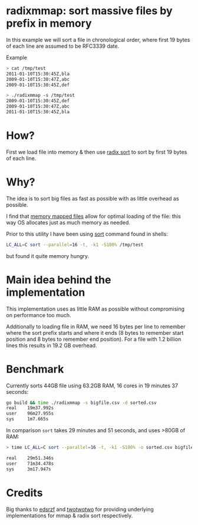 # radixmmap: sort massive files by prefix in memory

In this example we will sort a file in chronological order, where first 19 bytes of each line are assumed to be RFC3339 date.

Example

```.bash
> cat /tmp/test
2011-01-10T15:30:45Z,bla
2009-01-10T15:30:47Z,abc
2009-01-10T15:30:45Z,def

> ./radixmmap -s /tmp/test
2009-01-10T15:30:45Z,def
2009-01-10T15:30:47Z,abc
2011-01-10T15:30:45Z,bla
```

# How?

First we load file into memory & then use [radix sort][radix] to sort by first 19 bytes of each line.

# Why?

The idea is to sort big files as fast as possible with as little overhead as possible.

I find that [memory mapped files][mmap] allow for optimal loading of the file:
this way OS allocates just as much memory as needed.

Prior to this utility I have been using [sort][sort] command found in shells:


```.bash
LC_ALL=C sort --parallel=16 -t, -k1 -S100% /tmp/test
```

but found it quite memory hungry.

# Main idea behind the implementation

This implementation uses as little RAM as possible without compromising on performance too much.

Additionally to loading file in RAM, we need 16 bytes per line to remember
where the sort prefix starts and where it ends (8 bytes to remember start
position and 8 bytes to remember end position). For a file with 1.2 billion
lines this results in 19.2 GB overhead.

# Benchmark

Currently sorts 44GB file using 63.2GB RAM, 16 cores in 19 minutes 37 seconds:


```.bash
go build && time ./radixmmap -s bigfile.csv -d sorted.csv
real    19m37.992s
user    96m27.955s
sys     1m7.665s
```

In comparison `sort` takes 29 minutes and 51 seconds, and uses >80GB of RAM:

```.bash
> time LC_ALL=C sort --parallel=16 -t, -k1 -S100% -o sorted.csv bigfile.csv

real    29m51.346s
user    71m34.478s
sys     3m17.947s
```

# Credits

Big thanks to [edsrzf][edsrzf] and [twotwotwo][twotwotwo] for providing
underlying implementations for mmap & radix sort respectively.

[mmap]: https://en.wikipedia.org/wiki/Memory-mapped_file
[radix]: https://en.wikipedia.org/wiki/Radix_sort
[sort]: https://en.wikipedia.org/wiki/Sort_(Unix)
[edsrzf]: https://github.com/edsrzf/mmap-go
[twotwotwo]: https://github.com/twotwotwo/sorts
